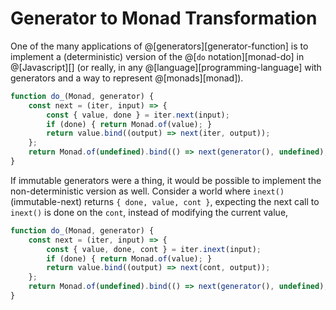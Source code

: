 # Generator to Monad Transformation

One of the many applications of @[generators][generator-function] is to implement
a (deterministic) version of the @[`do` notation][monad-do] in @[Javascript][] (or
really, in any @[language][programming-language] with generators and a way to 
represent @[monads][monad]).

```javascript
function do_(Monad, generator) {
    const next = (iter, input) => {
        const { value, done } = iter.next(input);
        if (done) { return Monad.of(value); }
        return value.bind((output) => next(iter, output));
    };
    return Monad.of(undefined).bind(() => next(generator(), undefined);
}
```

If immutable generators were a thing, it would be possible to implement the 
non-deterministic version as well. Consider a world where `inext()` (immutable-next)
returns `{ done, value, cont }`, expecting the next call to `inext()` is done
on the `cont`, instead of modifying the current value,

```javascript
function do_(Monad, generator) {
    const next = (iter, input) => {
        const { value, done, cont } = iter.inext(input);
        if (done) { return Monad.of(value); }
        return value.bind((output) => next(cont, output));
    };
    return Monad.of(undefined).bind(() => next(generator(), undefined);
}
```
